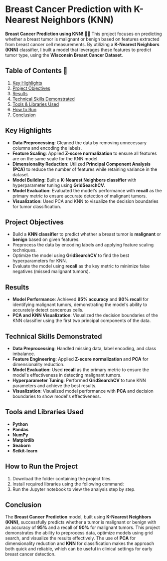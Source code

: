 # Breast Cancer Prediction with K-Nearest Neighbors (KNN)

**Breast Cancer Prediction using KNN!** 🎯💉 This project focuses on predicting whether a breast tumor is malignant or benign based on features extracted from breast cancer cell measurements. By utilizing a **K-Nearest Neighbors (KNN)** classifier, I built a model that leverages these features to predict tumor type, using the **Wisconsin Breast Cancer Dataset**.

## Table of Contents 📑

1. [Key Highlights](#key-highlights)
2. [Project Objectives](#project-objectives)
3. [Results](#results)
4. [Technical Skills Demonstrated](#technical-skills-demonstrated)
5. [Tools & Libraries Used](#tools-and-libraries-used)
6. [How to Run](#how-to-run-the-project)
7. [Conclusion](#conclusion)

## Key Highlights

- **Data Preprocessing**: Cleaned the data by removing unnecessary columns and encoding the labels.
- **Feature Scaling**: Applied **Z-score normalization** to ensure all features are on the same scale for the KNN model.
- **Dimensionality Reduction**: Utilized **Principal Component Analysis (PCA)** to reduce the number of features while retaining variance in the dataset.
- **Model Building**: Built a **K-Nearest Neighbors classifier** with hyperparameter tuning using **GridSearchCV**.
- **Model Evaluation**: Evaluated the model's performance with **recall** as the primary metric to ensure accurate detection of malignant tumors.
- **Visualization**: Used PCA and KNN to visualize the decision boundaries for tumor classification.

## Project Objectives

- Build a **KNN classifier** to predict whether a breast tumor is **malignant** or **benign** based on given features.
- Preprocess the data by encoding labels and applying feature scaling techniques.
- Optimize the model using **GridSearchCV** to find the best hyperparameters for KNN.
- Evaluate the model using **recall** as the key metric to minimize false negatives (missed malignant tumors).

## Results

- **Model Performance**: Achieved **95% accuracy** and **90% recall** for identifying malignant tumors, demonstrating the model’s ability to accurately detect cancerous cells.
- **PCA and KNN Visualization**: Visualized the decision boundaries of the KNN classifier using the first two principal components of the data.

## Technical Skills Demonstrated

- **Data Preprocessing**: Handled missing data, label encoding, and class imbalance.
- **Feature Engineering**: Applied **Z-score normalization** and **PCA** for dimensionality reduction.
- **Model Evaluation**: Used **recall** as the primary metric to ensure the model's effectiveness in detecting malignant tumors.
- **Hyperparameter Tuning**: Performed **GridSearchCV** to tune KNN parameters and achieve the best results.
- **Visualization**: Visualized model performance with **PCA** and decision boundaries to show model's effectiveness.

## Tools and Libraries Used

- **Python**
- **Pandas**
- **NumPy**
- **Matplotlib**
- **Seaborn**
- **Scikit-learn**

## How to Run the Project

1. Download the folder containing the project files.
2. Install required libraries using the following command:
3. Run the Jupyter notebook to view the analysis step by step.

## Conclusion

The **Breast Cancer Prediction** model, built using **K-Nearest Neighbors (KNN)**, successfully predicts whether a tumor is malignant or benign with an accuracy of **95%** and a recall of **90%** for malignant tumors. This project demonstrates the ability to preprocess data, optimize models using grid search, and visualize the results effectively. The use of **PCA** for dimensionality reduction and **KNN** for classification makes the approach both quick and reliable, which can be useful in clinical settings for early breast cancer detection.
